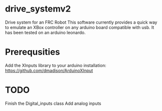 # drive_systemv2
Drive system for an FRC Robot
This software currently provides a quick way to emulate an XBox controller on any arduino board compatible with usb. 
It has been tested on an arduino leonardo. 
# Prerequsities
Add the XInputs library to your arduino installation: https://github.com/dmadison/ArduinoXInput
# TODO
Finish the Digital_inputs class
Add analog inputs

